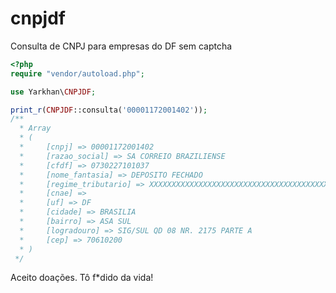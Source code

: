 # cnpjdf
Consulta de CNPJ para empresas do DF sem captcha

```php
<?php
require "vendor/autoload.php";

use Yarkhan\CNPJDF;

print_r(CNPJDF::consulta('00001172001402'));
/**
  * Array
  * (
  *     [cnpj] => 00001172001402
  *     [razao_social] => SA CORREIO BRAZILIENSE
  *     [cfdf] => 0730227101037
  *     [nome_fantasia] => DEPOSITO FECHADO
  *     [regime_tributario] => XXXXXXXXXXXXXXXXXXXXXXXXXXXXXXXXXXXXXXXX
  *     [cnae] => 
  *     [uf] => DF
  *     [cidade] => BRASILIA
  *     [bairro] => ASA SUL
  *     [logradouro] => SIG/SUL QD 08 NR. 2175 PARTE A
  *     [cep] => 70610200
  * )
 */
```

Aceito doações. Tô f*dido da vida!
